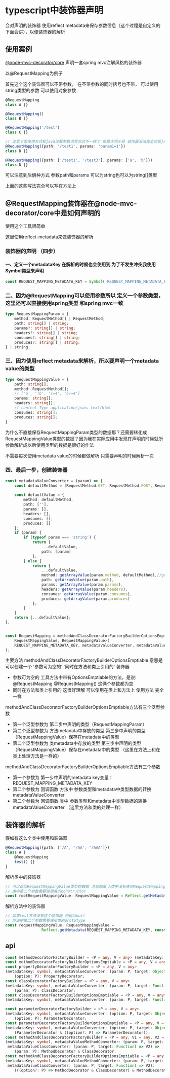 # typescript中装饰器声明

会对声明的装饰器 使用reflect metadata来保存参数信息（这个过程是自定义的 下面会讲），以便装饰器的解析

## 使用案例

[@node-mvc-decorator/core](https://github.com/node-mvc-decorator/core#readme) 
声明一套spring mvc注解风格的装饰器

以@RequestMapping为例子

首先这个这个装饰器可以不带参数， 在不带参数的同时括号也不带， 可以使用string类型的参数 可以使用对象参数

```typescript
@RequestMapping
class A {}

@RequestMapping()
class B {}

@RequestMapping('/test')
class C {}

// 注意下面使用方式和java注解参数书写方式不一样了 但是大同小异 装饰器没法完全实现java注解的那种形式
@RequestMapping({path: '/test1', params: 'param1=1'})
class D {}

@RequestMapping({path: ['/test1', '/test3'], params: ['a', 'b']})
class D {}
``` 

可以注意到后俩种方式 参数path和params 可以为string也可以为string[]类型

上面的这些写法完全可以写在方法上

## @RequestMapping装饰器在@node-mvc-decorator/core中是如何声明的

使用这个工具很简单

这里使用reflect-metadata来做装饰器的解析


### 装饰器的声明 （四步）

#### 一、定义一个metadataKey 在解析的时候也会使用到 为了不发生冲突我使用Symbol类型来声明

```typescript
const REQUEST_MAPPING_METADATA_KEY = Symbol('REQUEST_MAPPING_METADATA_KEY');
```

### 二、因为@RequestMapping可以使用参数所以 定义一个参数类型，这里还可以直接使用spring类型 和spring mvc一致
```typescript
type RequestMappingParam = {
    method: RequestMethod[] | RequestMethod;
    path: string[] | string;
    params?: string[] | string;
    headers?: string[] | string;
    consumes?: string[] | string;
    produces?: string[] | string;
} | string;
```

### 三、因为使用reflect metadata来解析，所以要声明一个metadata value的类型

```typescript
type RequestMappingValue = {
    path: string[];
    method: RequestMethod[];
    // ['a', '!b', 'c=4', 'b!=4']
    params: string[];
    headers: string[];
    // content-Type application/json、text/html
    consumes: string[];
    produces: string[];
}
```
为什么不直接保存RequestMappingParam类型的数据那？还需要转化成RequestMappingValue类型的数据？因为我在实际应用中发现在声明的时候就所参数解析成以后使用类型的数据是很好的作法

不需要每次使用metadata value的时候都做解析 只需要声明的时候解析一次

### 四、最后一步，创建装饰器

```typescript
const metadataValueConverter = (param) => {
    const defaultMethod = [RequestMethod.GET, RequestMethod.POST, RequestMethod.PUT, RequestMethod.DELETE];
    
    const defaultValue = {
        method: defaultMethod,
        path: [''],
        params: [],
        headers: [],
        consumes: [],
        produces: []
    };
    if (param) {
        if (typeof param === 'string') {
            return {
                ...defaultValue,
                path: [param]
            };
        } else {
            return {
                ...defaultValue,
                method: getArrayValue(param.method, defaultMethod),//getArrayValue(param.method, ),
                path: getArrayValue(param.path),
                params: getArrayValue(param.params),
                headers: getArrayValue(param.headers),
                consumes: getArrayValue(param.consumes),
                produces: getArrayValue(param.produces)
            };
        }
    }
    return {...defaultValue};
};


const RequestMapping = methodAndClassDecoratorFactoryBuilderOptionsEmptiable<RequestMappingParam,
    RequestMappingValue, RequestMappingValue>(
    REQUEST_MAPPING_METADATA_KEY, metadataValueConverter, metadataValueConverter
);
```

主要方法 methodAndClassDecoratorFactoryBuilderOptionsEmptiable 意思是
可以创建一个 '参数可为空的' '同时在方法和类上引用的' 装饰器

* 参数可为空的 工具方法中带有OptionsEmptiable的方法，是说: @RequestMapping @RequestMapping() 这俩个参数都为空
* 同时在方法和类上引用的 这很好理解 可以使用在类上和方法上 使用方法 完全一样

methodAndClassDecoratorFactoryBuilderOptionsEmptiable方法有三个泛型参数
* 第一个泛型参数为 第二步中声明的类型（RequestMappingParam）
* 第二个泛型参数为 方法metadata中存放的类型 第三步中声明的类型（RequestMappingValue）保存在metadata中的类型
* 第二个泛型参数为 类metadata中存放的类型 第三步中声明的类型（RequestMappingValue）保存在metadata中的类型 （这里在方法上和在类上处理方法是一样的）

methodAndClassDecoratorFactoryBuilderOptionsEmptiable方法有三个参数
* 第一个参数为 第一步中声明的metadata key变量：REQUEST_MAPPING_METADATA_KEY 
* 第二个参数为 回调函数 方法中 参数类型和metadata中类型数据的转换 metadataValueConverter
* 第二个参数为 回调函数 类中 参数类型和metadata中类型数据的转换 metadataValueConverter （这里方法和类的处理一样）



## 装饰器的解析

假如有这么个类中使用和装饰器

```typescript
@RequestMapping({path: ['/A', '/AA', '/AAA']})
class A {
    @RequestMapping
    test() {}
}
```

解析类中的装饰器

```typescript
// 可以返回RequestMappingValue类型的数据 注意如果 A类中没有使用RequestMapping 这里的rootRequestMappingValue为null
// 类中第二个参数需要使用类的constructor
const rootRequestMappingValue: RequestMappingValue = Reflect.getMetadata(REQUEST_MAPPING_METADATA_KEY, A);
```

解析方法中的装饰器

```typescript
// 如果test方法没有这个装饰器 则返回null
// 方法中第二个参数需要使用类的prototype
const requestMappingValue: RequestMappingValue =
                Reflect.getMetadata(REQUEST_MAPPING_METADATA_KEY, constructor.prototype, 'test');

```

## api

```typescript
const methodDecoratorFactoryBuilder = <P = any, V = any> (metadataKey: symbol, metadataValueConverter: (options: P, target: Function, propertyKey: string | symbol, descriptor) => V) => (options: P): MethodDecorator;
const methodDecoratorFactoryBuilderOptionsEmptiable = <P = any, V = any> (metadataKey: symbol, metadataValueConverter: (param: P, target: Object, propertyKey: string | symbol, descriptor) => V): MethodDecorator & ((options?: P) => MethodDecorator);
const propertyDecoratorFactoryBuilder = <P = any, V = any>
(metadataKey: symbol, metadataValueConverter: (param: P, target: Object, propertyKey: string) => V) =>
    (option: P): PropertyDecorator;
const classDecoratorFactoryBuilder = <P = any, V = any>
(metadataKey: symbol, metadataValueConverter: (param: P, target: Function) => V) =>
    (param: P): ClassDecorator;
const classDecoratorFactoryBuilderOptionsEmptiable = <P = any, V = any>
(metadataKey: symbol, metadataValueConverter: (param: P, target: Function) => V): ClassDecorator & ((option?: P) => ClassDecorator);

const parameterDecoratorFactoryBuilder = <P = any, V = any>
(metadataKey: symbol, metadataValueConverter: (option: P, target: Object, propertyKey: string | symbol, parameterIndex: number) => V) =>
    (option: P): ParameterDecorator;
const parameterDecoratorFactoryBuilderOptionsEmptiable = <P = any, V = any>
(metadataKey: symbol, metadataValueConverter: (option: P, target: Object, propertyKey: string | symbol, parameterIndex: number) => V):
    (ParameterDecorator & ((option?: P) => ParameterDecorator));
const methodAndClassDecoratorFactoryBuilder = <P = any, V1 = any, V2 = any>
(metadataKey: symbol, metadataValueMethodConverter: (param: P, target: Object, propertyKey: string | symbol, descriptor) => V1,
 metadataValueClassConverter: (param: P, target: Function) => V2) =>
    (param: P): MethodDecorator & ClassDecorator;
const methodAndClassDecoratorFactoryBuilderOptionsEmptiable = <P = any, V1 = any, V2 = any>
(metadataKey: symbol, metadataValueMethodConverter: (param: P, target: Object, propertyKey: string | symbol, descriptor) => V1,
 metadataValueClassConverter: (param: P, target: Function) => V2):
    (((option?: P) => MethodDecorator & ClassDecorator) & MethodDecorator & ClassDecorator);
```

